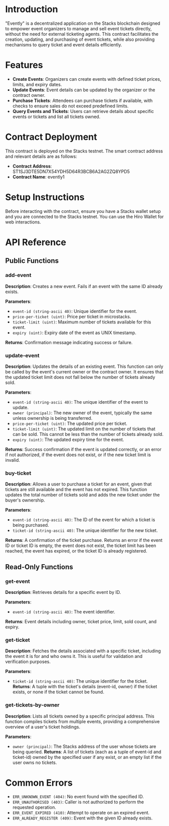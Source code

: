 # Introduction
"Evently" is a decentralized application on the Stacks blockchain designed to empower event organizers to manage and sell event tickets directly, without the need for external ticketing agents. This contract facilitates the creation, updating, and purchasing of event tickets, while also providing mechanisms to query ticket and event details efficiently.

# Features
- **Create Events**: Organizers can create events with defined ticket prices, limits, and expiry dates.
- **Update Events**: Event details can be updated by the organizer or the contract owner.
- **Purchase Tickets**: Attendees can purchase tickets if available, with checks to ensure sales do not exceed predefined limits.
- **Query Events and Tickets**: Users can retrieve details about specific events or tickets and list all tickets owned.

# Contract Deployment
This contract is deployed on the Stacks testnet. The smart contract address and relevant details are as follows:

- **Contract Address**: ST1SJ3DTE5DN7X54YDH5D64R3BCB6A2AG2ZQ8YPD5
- **Contract Name**: evently1

# Setup Instructions
Before interacting with the contract, ensure you have a Stacks wallet setup and you are connected to the Stacks testnet. You can use the Hiro Wallet for web interactions.

# API Reference
## Public Functions
### add-event
**Description**: Creates a new event. Fails if an event with the same ID already exists.

**Parameters**:

- `event-id (string-ascii 40)`: Unique identifier for the event.
- `price-per-ticket (uint)`: Price per ticket in microstacks.
- `ticket-limit (uint)`: Maximum number of tickets available for this event.
- `expiry (uint)`: Expiry date of the event as UNIX timestamp.

**Returns**: Confirmation message indicating success or failure.

### update-event
**Description**: Updates the details of an existing event. This function can only be called by the event's current owner or the contract owner. It ensures that the updated ticket limit does not fall below the number of tickets already sold.

**Parameters**:

- `event-id (string-ascii 40)`: The unique identifier of the event to update.
- `owner (principal)`: The new owner of the event, typically the same unless ownership is being transferred.
- `price-per-ticket (uint)`: The updated price per ticket.
- `ticket-limit (uint)`: The updated limit on the number of tickets that can be sold. This cannot be less than the number of tickets already sold.
- `expiry (uint)`: The updated expiry time for the event.

**Returns**: Success confirmation if the event is updated correctly, or an error if not authorized, if the event does not exist, or if the new ticket limit is invalid.

### buy-ticket
**Description**: Allows a user to purchase a ticket for an event, given that tickets are still available and the event has not expired. This function updates the total number of tickets sold and adds the new ticket under the buyer's ownership.

**Parameters**:

- `event-id (string-ascii 40)`: The ID of the event for which a ticket is being purchased.
- `ticket-id (string-ascii 40)`: The unique identifier for the new ticket.

**Returns**: A confirmation of the ticket purchase. Returns an error if the event ID or ticket ID is empty, the event does not exist, the ticket limit has been reached, the event has expired, or the ticket ID is already registered.

## Read-Only Functions
### get-event
**Description**: Retrieves details for a specific event by ID.

**Parameters**:

- `event-id (string-ascii 40)`: The event identifier.

**Returns**: Event details including owner, ticket price, limit, sold count, and expiry.

### get-ticket
**Description**: Fetches the details associated with a specific ticket, including the event it is for and who owns it. This is useful for validation and verification purposes.

**Parameters**:

- `ticket-id (string-ascii 40)`: The unique identifier for the ticket.
**Returns**: A tuple with the ticket's details (event-id, owner) if the ticket exists, or none if the ticket cannot be found.

### get-tickets-by-owner
**Description**: Lists all tickets owned by a specific principal address. This function compiles tickets from multiple events, providing a comprehensive overview of a user's ticket holdings.

**Parameters**:

- `owner (principal)`: The Stacks address of the user whose tickets are being queried.
**Returns**: A list of tickets (each as a tuple of event-id and ticket-id) owned by the specified user if any exist, or an empty list if the user owns no tickets.

# Common Errors
- `ERR_UNKNOWN_EVENT (404)`: No event found with the specified ID.
- `ERR_UNAUTHORISED (403)`: Caller is not authorized to perform the requested operation.
- `ERR_EVENT_EXPIRED (410)`: Attempt to operate on an expired event.
- `ERR_ALREADY_REGISTER (409)`: Event with the given ID already exists.
